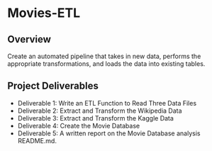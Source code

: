 # Movies-ETL

## Overview
Create an automated pipeline that takes in new data, performs the appropriate transformations, and loads the data into existing tables.

## Project Deliverables
- Deliverable 1: Write an ETL Function to Read Three Data Files
- Deliverable 2: Extract and Transform the Wikipedia Data
- Deliverable 3: Extract and Transform the Kaggle Data
- Deliverable 4: Create the Movie Database
- Deliverable 5: A written report on the Movie Database analysis README.md.
